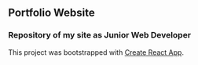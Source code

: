 ## Portfolio Website

### Repository of my site as Junior Web Developer










This project was bootstrapped with [Create React App](https://github.com/facebook/create-react-app).





